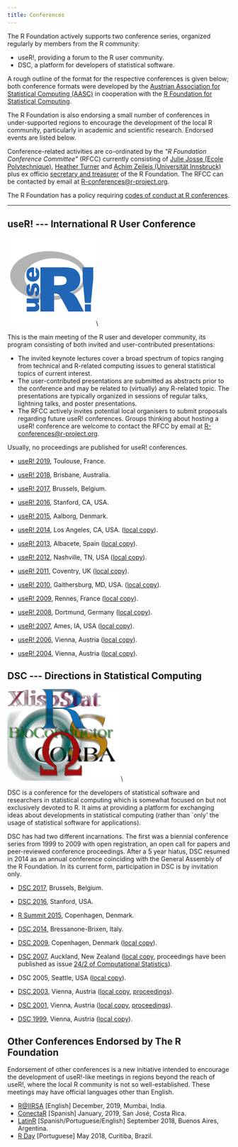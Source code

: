 ```yaml
---
title: Conferences
---
```


<!--
**News**: [call for proposals](https://www.r-project.org/useR-2020_call.html)
to host useR! 2020 in North America.
-->

The R Foundation actively supports two conference series, organized regularly by members from the R community:

* useR!, providing a forum to the R user community.
* DSC, a platform for developers of statistical software.

A rough outline of the format for the respective conferences is given below; both conference formats were developed by the [Austrian Association for Statistical Computing (AASC)](http://www.aasc.or.at/) in cooperation with the [R Foundation for Statistical Computing](https://www.r-project.org/foundation).

The R Foundation is also endorsing a small number of conferences in under-supported regions to encourage the development of the local R community, particularly in academic and scientific research. Endorsed events are listed below.

Conference-related activities are co-ordinated by the *"R Foundation Conference Committee"* (RFCC) currently consisting of
[Julie Josse (Ecole Polytechnique)](http://juliejosse.com/), [Heather Turner](http://www.heatherturner.net/) and [Achim Zeileis (Universität Innsbruck)](http://statmath.wu.ac.at/~zeileis/) plus ex officio [secretary and treasurer](foundation/board.html) of the R Foundation. The RFCC can be contacted by email at <R-conferences@r-project.org>.

The R Foundation has a policy requiring [codes of conduct at R conferences](/coc-policy.html).

------------

## useR! --- International R User Conference

![useR logo](useR.png)\

This is the main meeting of the R user and developer community, its program consisting of both invited and user-contributed presentations:

-   The invited keynote lectures cover a broad spectrum of topics ranging from technical and R-related computing issues to general statistical topics of current interest.
-   The user-contributed presentations are submitted as abstracts prior to the conference and may be related to (virtually) any R-related topic. The presentations are typically organized in sessions of regular talks, lightning talks, and poster presentations.
-   The RFCC actively invites potential local organisers to submit proposals regarding future useR! conferences. Groups thinking about hosting a useR! conference are welcome to contact the RFCC by email at <R-conferences@r-project.org>.

Usually, no proceedings are published for useR! conferences.

<!-- NB: Not in SVN: Rather server-side "rewrites" and server-only copies : -->

* [useR! 2019](http://www.user2019.fr/), Toulouse, France.

* [useR! 2018](https://user2018.R-project.org/), Brisbane, Australia.

* [useR! 2017](https://user2017.brussels/), Brussels, Belgium.

* [useR! 2016](https://www.r-project.org/useR-2016/), Stanford, CA, USA.

* [useR! 2015](https://www.r-project.org/useR-2015/), Aalborg, Denmark.

* [useR! 2014](https://www.r-project.org/useR-2014/), Los Angeles, CA, USA.
  ([local copy](https://www.r-project.org/conferences/useR-2014)).

* [useR! 2013](https://www.r-project.org/useR-2013/), Albacete, Spain
  ([local copy](https://www.r-project.org/conferences/useR-2013)).

* [useR! 2012](http://biostat.mc.vanderbilt.edu/UseR-2012), Nashville, TN, USA
  ([local copy](https://www.r-project.org/conferences/useR-2012)).

* [useR! 2011](http://www.warwick.ac.uk/statsdept/useR-2011/), Coventry, UK
  ([local copy](https://www.r-project.org/conferences/useR-2011)).

* [useR! 2010](https://www.r-project.org/conferences/useR-2010), Gaithersburg, MD, USA.
  ([local copy](https://www.r-project.org/conferences/useR-2010)).

* [useR! 2009](http://math.agrocampus-ouest.fr/infoglueDeliverLive/evenements/useR2009),
  Rennes, France ([local copy](https://www.r-project.org/conferences/useR-2009)).

* [useR! 2008](https://www.r-project.org/useR-2008/), Dortmund, Germany
  ([local copy](https://www.r-project.org/conferences/useR-2008)).

* [useR! 2007](http://user2007.org/), Ames, IA, USA
  ([local copy](https://www.r-project.org/conferences/useR-2007)).

* [useR! 2006](https://www.r-project.org/useR-2006/), Vienna, Austria
  ([local copy](https://www.r-project.org/conferences/useR-2006)).

* [useR! 2004](http://www.ci.tuwien.ac.at/Conferences/useR-2004), Vienna, Austria
  ([local copy](https://www.r-project.org/conferences/useR-2004)).

## DSC --- Directions in Statistical Computing

![DSC logo](dsc.png)\

DSC is a conference for the developers of statistical software and researchers in statistical computing which is somewhat focused on but not exclusively devoted to R. It aims at providing a platform for exchanging ideas about developments in statistical computing (rather than \`only' the usage of statistical software for applications).

DSC has had two different incarnations. The first was a biennial conference series from 1999 to 2009 with open registration, an open call for papers and peer-reviewed conference proceedings. After a 5 year hiatus, DSC resumed in 2014 as an annual conference coinciding with the General Assembly of the R Foundation. In its current form, participation in DSC is by invitation only.

* [DSC 2017](dsc/2017), Brussels, Belgium.

* [DSC 2016](dsc/2016), Stanford, USA.

* [R Summit 2015](http://info.cbs.dk/rsummit2015), Copenhagen, Denmark.

* [DSC 2014](http://www.huber.embl.de/dsc/), Bressanone-Brixen, Italy.

* [DSC 2009](https://www.r-project.org/dsc-2009/), Copenhagen, Denmark
  ([local copy](https://www.r-project.org/conferences/DSC-2009)).

* [DSC 2007](http://www.stat.auckland.ac.nz/dsc-2007/), Auckland, New Zealand
  ([local copy](https://www.r-project.org/conferences/DSC-2007), proceedings have
  been published as issue
  [24/2 of Computational Statistics](http://www.springerlink.com/content/0943-4062)).

* DSC 2005, Seattle, USA
  ([local copy](https://www.r-project.org/conferences/DSC-2005)).

* [DSC 2003](http://www.ci.tuwien.ac.at/Conferences/DSC-2003), Vienna, Austria
  ([local copy](https://www.r-project.org/conferences/DSC-2003),
  [proceedings](https://www.r-project.org/conferences/DSC-2003/Proceedings/index.html)).

* [DSC 2001](http://www.ci.tuwien.ac.at/Conferences/DSC-2001), Vienna, Austria
  ([local copy](https://www.r-project.org/conferences/DSC-2001),
  [proceedings](https://www.r-project.org/conferences/DSC-2001/Proceedings/index.html)).

* [DSC 1999](http://www.ci.tuwien.ac.at/Conferences/DSC-1999), Vienna, Austria
  ([local copy](https://www.r-project.org/conferences/DSC-1999)).

##  Other Conferences Endorsed by The R Foundation

Endorsement of other conferences is a new initiative intended to encourage the development of useR!-like meetings in regions beyond the reach of useR!, where the local R community is not so well-established. These meetings may have official languages other than English.

* [R@IIRSA](https://r-iisa2019.rbind.io/) [English] December, 2019, Mumbai, India.
* [ConectaR](https://www.conectar2019.org) [Spanish] January, 2019, San José, Costa Rica.
* [LatinR](http://47jaiio.sadio.org.ar/index.php?q=node/125) [Spanish/Portuguese/English] September 2018, Buenos Aires, Argentina.
* [R Day](http://rday.leg.ufpr.br/) [Portuguese] May 2018, Curitiba, Brazil.

